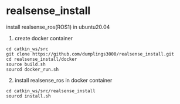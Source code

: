 # realsense_install
install realsense_ros(ROS1) in ubuntu20.04
1. create docker container
```
cd catkin_ws/src
git clone https://github.com/dumplings3000/realsense_install.git
cd realsense_install/docker
source build.sh
sourcd docker_run.sh
```
2. install realsense_ros in docker container
```
cd catkin_ws/src/realsense_install
sourcd install.sh
```